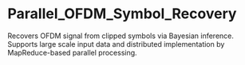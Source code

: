 # Parallel_OFDM_Symbol_Recovery
Recovers OFDM signal from clipped symbols via Bayesian inference. Supports large scale input data and distributed implementation by MapReduce-based parallel processing.

